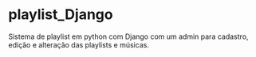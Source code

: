 # playlist_Django

Sistema de playlist em python com Django com um admin para cadastro, edição e alteração das playlists e músicas.
